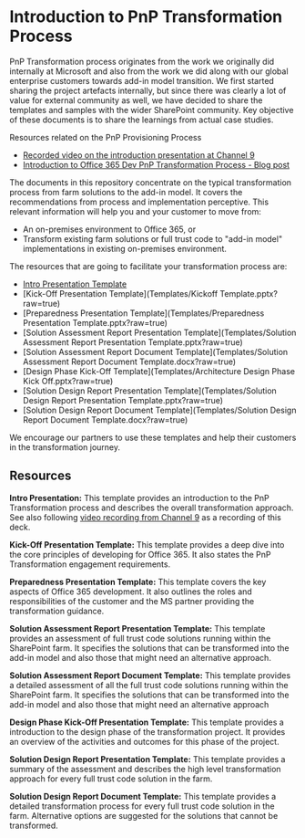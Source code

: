 # Introduction to PnP Transformation Process #

PnP Transformation process originates from the work we originally did internally at Microsoft and also from the work we did along with our global enterprise customers towards add-in model transition. We first started sharing the project artefacts internally, but since there was clearly a lot of value for external community as well, we have decided to share the templates and samples with the wider SharePoint community. Key objective of these documents is to share the learnings from actual case studies.  

Resources related on the PnP Provisioning Process
* [Recorded video on the introduction presentation at Channel 9](https://channel9.msdn.com/blogs/OfficeDevPnP/Introduction-to-PnP-Transformation-Process)
* [Introduction to Office 365 Dev PnP Transformation Process - Blog post](http://blogs.msdn.com/b/vesku/archive/2015/06/18/introduction-to-office-365-dev-pnp-transformation-process.aspx)


The documents in this repository concentrate on the typical transformation process from farm solutions to the add-in model. It covers the recommendations from process and implementation perceptive. This relevant information will help you and your customer to move from:
* An on-premises environment to Office 365, or 
* Transform existing farm solutions or full trust code to "add-in model" implementations in existing on-premises environment.

The resources that are going to facilitate your transformation process are:
* [Intro Presentation Template](Introduction%20to%20PnP%20transformation%20Process.pptx?raw=true)
* [Kick-Off Presentation Template](Templates/Kickoff Template.pptx?raw=true)
* [Preparedness Presentation Template](Templates/Preparedness Presentation Template.pptx?raw=true)
* [Solution Assessment Report Presentation Template](Templates/Solution Assessment Report Presentation Template.pptx?raw=true)
* [Solution Assessment Report Document Template](Templates/Solution Assessment Report Document Template.docx?raw=true)
* [Design Phase Kick-Off Template](Templates/Architecture Design Phase Kick Off.pptx?raw=true)
* [Solution Design Report Presentation Template](Templates/Solution Design Report Presentation Template.pptx?raw=true)
* [Solution Design Report Document Template](Templates/Solution Design Report Document Template.docx?raw=true)

We encourage our partners to use these templates and help their customers in the transformation journey.

## Resources ##
**Intro Presentation:** This template provides an introduction to the PnP Transformation process and describes the overall transformation approach. See also following [video recording from Channel 9](#) as a recording of this deck. 

**Kick-Off Presentation Template:** This template provides a deep dive into the core principles of developing for Office 365. It also states the PnP Transformation engagement requirements.

**Preparedness Presentation Template:** This template covers the key aspects of Office 365 development. It also outlines the roles and responsibilities of the customer and the MS partner providing the transformation guidance.

**Solution Assessment Report Presentation Template:** This template provides an assessment of full trust code solutions running within the SharePoint farm. It specifies the solutions that can be transformed into the add-in model and also those that might need an alternative approach.

**Solution Assessment Report Document Template:** This template provides a detailed assessment of all the full trust code solutions running within the SharePoint farm. It specifies the solutions that can be transformed into the add-in model and also those that might need an alternative approach

**Design Phase Kick-Off Presentation Template:** This template provides a introduction to the design phase of the transformation project. It provides an overview of the activities and outcomes for this phase of the project.

**Solution Design Report Presentation Template:** This template provides a summary of the assessment and describes the high level transformation approach for every full trust code solution in the farm. 

**Solution Design Report Document Template:** This template provides a detailed transformation process for every full trust code solution in the farm. Alternative options are suggested for the solutions that cannot be transformed.